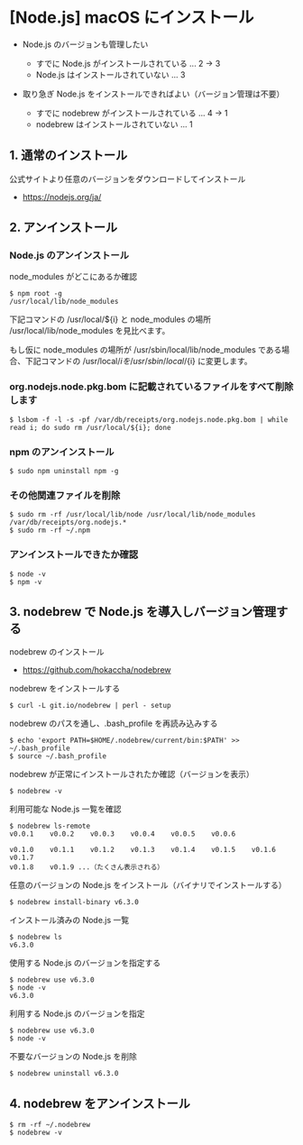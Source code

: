 # [Node.js] macOS にインストール

- Node.js のバージョンも管理したい
  - すでに Node.js がインストールされている ... 2 → 3
  - Node.js はインストールされていない ... 3

- 取り急ぎ Node.js をインストールできればよい（バージョン管理は不要）
  - すでに nodebrew がインストールされている ... 4 → 1
  - nodebrew はインストールされていない ... 1

## 1. 通常のインストール

公式サイトより任意のバージョンをダウンロードしてインストール

- https://nodejs.org/ja/

## 2. アンインストール

### Node.js のアンインストール

node_modules がどこにあるか確認
```
$ npm root -g
/usr/local/lib/node_modules
```

下記コマンドの /usr/local/${i} と node_modules の場所 /usr/local/lib/node_modules を見比べます。

もし仮に node_modules の場所が /usr/sbin/local/lib/node_modules である場合、下記コマンドの /usr/local/${i} を /usr/sbin/local/${i} に変更します。

### org.nodejs.node.pkg.bom に記載されているファイルをすべて削除します
```
$ lsbom -f -l -s -pf /var/db/receipts/org.nodejs.node.pkg.bom | while read i; do sudo rm /usr/local/${i}; done
```

### npm のアンインストール

```
$ sudo npm uninstall npm -g
```

### その他関連ファイルを削除
```
$ sudo rm -rf /usr/local/lib/node /usr/local/lib/node_modules /var/db/receipts/org.nodejs.*
$ sudo rm -rf ~/.npm
```

### アンインストールできたか確認
```
$ node -v
$ npm -v
```

## 3. nodebrew で Node.js を導入しバージョン管理する

nodebrew のインストール

- https://github.com/hokaccha/nodebrew

nodebrew をインストールする
```
$ curl -L git.io/nodebrew | perl - setup
```

nodebrew のパスを通し、.bash_profile を再読み込みする
```
$ echo 'export PATH=$HOME/.nodebrew/current/bin:$PATH' >> ~/.bash_profile
$ source ~/.bash_profile
```

nodebrew が正常にインストールされたか確認（バージョンを表示）
```
$ nodebrew -v
```

利用可能な Node.js 一覧を確認
```
$ nodebrew ls-remote
v0.0.1    v0.0.2    v0.0.3    v0.0.4    v0.0.5    v0.0.6    

v0.1.0    v0.1.1    v0.1.2    v0.1.3    v0.1.4    v0.1.5    v0.1.6    v0.1.7
v0.1.8    v0.1.9 ...（たくさん表示される）
```

任意のバージョンの Node.js をインストール（バイナリでインストールする）
```
$ nodebrew install-binary v6.3.0
```

インストール済みの Node.js 一覧
```
$ nodebrew ls
v6.3.0
```

使用する Node.js のバージョンを指定する
```
$ nodebrew use v6.3.0
$ node -v
v6.3.0
```

利用する Node.js のバージョンを指定
```
$ nodebrew use v6.3.0
$ node -v
```

不要なバージョンの Node.js を削除
```
$ nodebrew uninstall v6.3.0
```

## 4. nodebrew をアンインストール
```
$ rm -rf ~/.nodebrew
$ nodebrew -v
```
